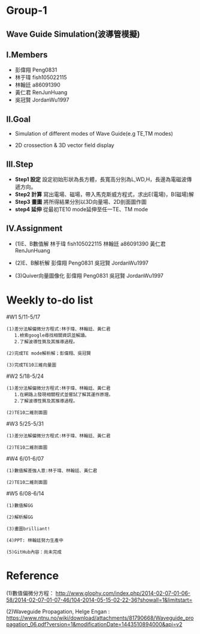 # **Group-1**

## **Wave Guide Simulation(波導管模擬)**

## **I.Members**

- 彭偉翔 Peng0831 
- 林于瑋 fish105022115 
- 林翰廷 a86091390 
- 黃仁君 RenJunHuang 
- 吳冠賢 JordanWu1997

## **II.Goal**

- Simulation of different modes of Wave Guide(e.g TE,TM modes)

- 2D crossection & 3D vector field display

## **III.Step**

- **Step1 設定**
  設定初始形狀為長方體，長寬高分別為L,WD,H，長邊為電磁波傳遞方向。
- **Step2 計算**
  寫出電場、磁場，帶入馬克斯威方程式，求出E(電場)，B(磁場)解
- **Step3 畫圖**
  將所得結果分別以3D向量場、2D剖面圖作圖
- **step4 延伸**
  從最初TE10 mode延伸至任一TE、TM mode
  
## **IV.Assignment**

- (1)E、B數值解
     林于瑋 fish105022115
     林翰廷 a86091390
     黃仁君 RenJunHuang

- (2)E、B解析解
     彭偉翔 Peng0831
     吳冠賢 JordanWu1997

- (3)Quiver向量圖像化
     彭偉翔 Peng0831
     吳冠賢 JordanWu1997

# Weekly to-do list

#W1 5/11-5/17

    (1)差分法解偏微分方程式:林于瑋、林翰廷、黃仁君
       1.檢索google尋找相關資訊並解讀。
       2.了解波導性質及其推導過程。
    
    (2)完成TE mode解析解；彭偉翔、吳冠賢
    
    (3)完成TE10三維向量圖

#W2 5/18-5/24
    
    (1)差分法解偏微分方程式:林于瑋、林翰廷、黃仁君
       1.在網路上發現相關程式並嘗試了解其運作原理。
       2.了解波導性質及其推導過程。
    
    (2)TE10二維剖面圖
    
#W3 5/25-5/31
    
    (1)差分法解偏微分方程式:林于瑋、林翰廷、黃仁君
    
    (2)TE10二維剖面圖
     
#W4 6/01-6/07

    (1)數值解差強人意:林于瑋、林翰廷、黃仁君
    
    (2)TE10二維剖面圖
    
#W5 6/08-6/14
  
    (1)數值解GG
    
    (2)解析解GG
    
    (3)畫圖brilliant!
    
    (4)PPT: 林翰廷努力生產中
    
    (5)GitHub內容：尚未完成
    
    
# Reference
(1)數值偏微分方程：
http://www.glophy.com/index.php/2014-02-07-01-06-58/2014-02-07-01-07-46/104-2014-05-15-02-22-36?showall=1&limitstart=

(2)Waveguide Propagation, Helge Engan :
https://www.ntnu.no/wiki/download/attachments/81790668/Waveguide_propagation_06.pdf?version=1&modificationDate=1443510894000&api=v2
